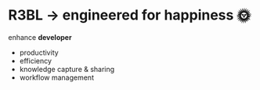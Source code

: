 # R3BL → engineered for happiness 🌞

enhance **developer**
- productivity
- efficiency
- knowledge capture & sharing
- workflow management
